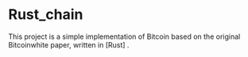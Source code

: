 # Rust_chain

This project is a simple implementation of Bitcoin based on the original Bitcoinwhite paper, written in [Rust] .
